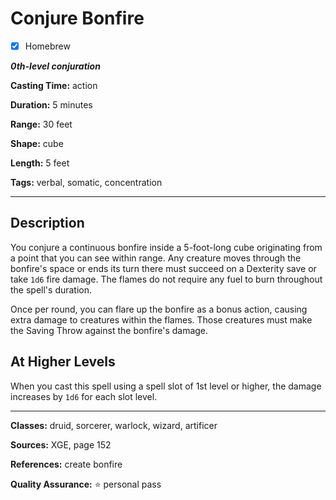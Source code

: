 # Conjure Bonfire

- [x] Homebrew

***0th-level conjuration***

**Casting Time:** action

**Duration:** 5 minutes

**Range:** 30 feet

**Shape:** cube

**Length:** 5 feet

**Tags:** verbal, somatic, concentration

---

## Description
You conjure a continuous bonfire inside a 5-foot-long cube originating from a point that you can see within range.
Any creature moves through the bonfire's space or ends its turn there must succeed on a Dexterity save or take `1d6` fire damage.
The flames do not require any fuel to burn throughout the spell's duration.

Once per round, you can flare up the bonfire as a bonus action, causing extra damage to creatures within the flames.
Those creatures must make the Saving Throw against the bonfire's damage.

## At Higher Levels
When you cast this spell using a spell slot of 1st level or higher, the damage increases by `1d6` for each slot level.

---

**Classes:** druid, sorcerer, warlock, wizard, artificer

**Sources:** XGE, page 152

**References:** create bonfire

**Quality Assurance:** :star: personal pass
